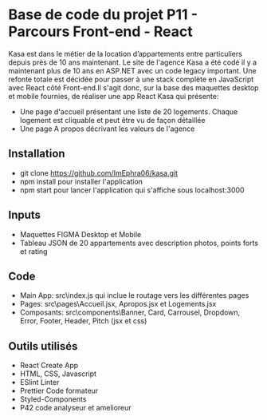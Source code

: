 # Base de code du projet P11 - Parcours Front-end - React
Kasa est dans le métier de la location d’appartements entre particuliers depuis près de 10 ans maintenant. Le site de l'agence Kasa a été codé il y a maintenant plus de 10 ans en ASP.NET avec un code legacy important. Une refonte totale est décidée pour passer à une stack complète en JavaScript avec React côté Front-end.Il s'agit donc, sur la base des maquettes desktop et mobile fournies, de réaliser une app React Kasa qui présente:
 - Une page d'accueil présentant une liste de 20 logements. Chaque logement est cliquable et peut être vu de façon détaillée
 - Une page A propos décrivant les valeurs de l'agence

## Installation
 - git clone https://github.com/ImEphra06/kasa.git
 - npm install pour installer l'application
 - npm start pour lancer l'application qui s'affiche sous localhost:3000

## Inputs
 - Maquettes FIGMA Desktop et Mobile
 - Tableau JSON de 20 appartements avec description photos, points forts et rating

## Code
 - Main App: src\index.js qui inclue le routage vers les différentes pages
 - Pages: src\pages\Accueil.jsx, Apropos.jsx et Logements.jsx
 - Composants: src\components\Banner, Card, Carrousel, Dropdown, Error, Footer, Header, Pitch (jsx et css)

## Outils utilisés
 - React Create App
 - HTML, CSS, Javascript
 - ESlint Linter
 - Prettier Code formateur
 - Styled-Components
 - P42 code analyseur et amelioreur